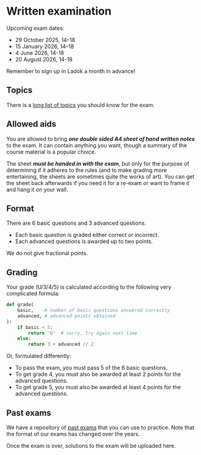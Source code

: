 # Written examination

Upcoming exam dates:
- 29 October 2025, 14–18
- 15 January 2026, 14–18
- 4 June 2026, 14-18
- 20 August 2026, 14-18

Remember to sign up in Ladok a month in advance!

## Topics

There is a [long list of topics](exam-topics.md) you should know for the exam.

## Allowed aids

You are allowed to bring ***one double sided A4 sheet of hand written notes*** to the exam.
It can contain anything you want, though a summary of the course material is a popular choice.

The sheet ***must be handed in with the exam***, but only for the purpose of determining if it adheres to the rules (and to make grading more entertaining, the sheets are sometimes quite the works of art).
You can get the sheet back afterwards if you need it for a re-exam or want to frame it and hang it on your wall.

## Format

There are 6 basic questions and 3 advanced questions.
* Each basic question is graded either correct or incorrect.
* Each advanced questions is awarded up to two points.

We do not give fractional points.

## Grading

Your grade (U/3/4/5) is calculated according to the following very complicated formula:

```python
def grade(
    basic,    # number of basic questions answered correctly
    advanced, # advanced points obtained
):
    if basic < 5:
        return 'U'  # sorry, try again next time
    else:
        return 3 + advanced // 2
```

Or, formulated differently:

- To pass the exam, you must pass 5 of the 6 basic questions.
- To get grade 4, you must also be awarded at least 2 points for the advanced questions.
- To get grade 5, you must also be awarded at least 4 points for the advanced questions.

## Past exams

We have a repository of [past exams](https://github.com/ChalmersGU-data-structure-courses/past-exams) that you can use to practice.
Note that the format of our exams has changed over the years.

Once the exam is over, solutions to the exam will be uploaded here.
